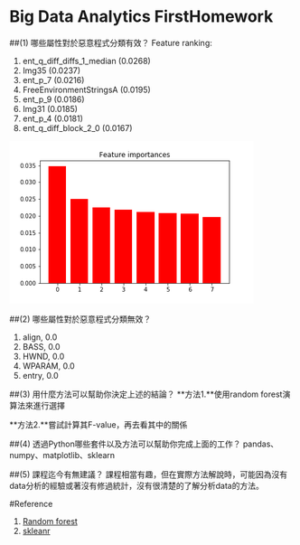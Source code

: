 # Big Data Analytics FirstHomework

##(1) 哪些屬性對於惡意程式分類有效？
Feature ranking:

1. ent_q_diff_diffs_1_median (0.0268)
2. Img35 (0.0237)
3. ent_p_7 (0.0216)
4. FreeEnvironmentStringsA (0.0195)
5. ent_p_9 (0.0186)
6. Img31 (0.0185)
7. ent_p_4 (0.0181)
8. ent_q_diff_block_2_0 (0.0167)

![random forest](./picture/randomforest.png)

##(2) 哪些屬性對於惡意程式分類無效？
1. align, 0.0
2. BASS, 0.0
3. HWND, 0.0
4. WPARAM, 0.0
5. entry, 0.0

##(3) 用什麼方法可以幫助你決定上述的結論？
**方法1.**使用random forest演算法來進行選擇

**方法2.**嘗試計算其F-value，再去看其中的關係

##(4) 透過Python哪些套件以及方法可以幫助你完成上面的工作？
pandas、numpy、matplotlib、sklearn

##(5) 課程迄今有無建議？
課程相當有趣，但在實際方法解說時，可能因為沒有data分析的經驗或著沒有修過統計，沒有很清楚的了解分析data的方法。

#Reference

1. [Random forest](https://en.wikipedia.org/wiki/Random_forest)
2. [skleanr](http://scikit-learn.org/stable/modules/feature_selection.html)